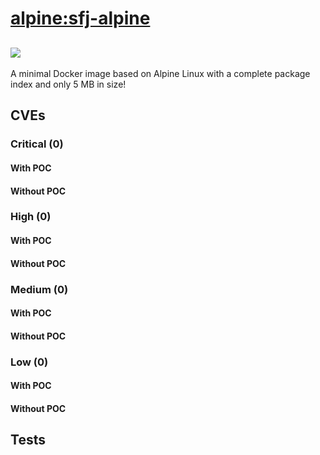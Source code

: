 # [alpine:sfj-alpine](https://hub.docker.com/_/alpine?tab=tags)
![](https://img.shields.io/static/v1?label=tag&message=sfj-alpine&color=blue)
---
<p>
A minimal Docker image based on Alpine Linux with a complete package index and only 5 MB in size!
</p>

## CVEs
### Critical (0)
#### With POC

#### Without POC


### High (0)
#### With POC

#### Without POC


### Medium (0)
#### With POC

#### Without POC


### Low (0)
#### With POC

#### Without POC


## Tests
